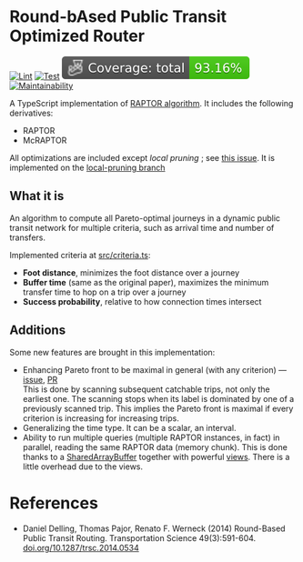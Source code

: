 # Round-bAsed Public Transit Optimized Router

[![Lint](https://github.com/Cata-Dev/RAPTOR/actions/workflows/lint.yml/badge.svg?branch=main)](https://github.com/Cata-Dev/RAPTOR/actions/workflows/lint.yml)
[![Test](https://github.com/Cata-Dev/RAPTOR/actions/workflows/test.yml/badge.svg?branch=main)](https://github.com/Cata-Dev/RAPTOR/actions/workflows/test.yml)
![Coverage: total](./badges/coverage-total.svg)
[![Maintainability](https://qlty.sh/badges/5bb9d02c-a878-4bab-807f-04cc28bb7520/maintainability.svg)](https://qlty.sh/gh/Cata-Dev/projects/RAPTOR)

A TypeScript implementation of [RAPTOR algorithm](https://pubsonline.informs.org/doi/10.1287/trsc.2014.0534).
It includes the following derivatives:

- RAPTOR
- McRAPTOR

All optimizations are included except _local pruning_ ; see [this issue](https://github.com/Cata-Dev/RAPTOR/issues/63).
It is implemented on the [local-pruning branch](https://github.com/Cata-Dev/RAPTOR/tree/local-pruning)

## What it is

An algorithm to compute all Pareto-optimal journeys in a dynamic public transit network for multiple criteria, such as arrival time and number of transfers.

Implemented criteria at [src/criteria.ts](./src/criteria.ts):

- **Foot distance**, minimizes the foot distance over a journey
- **Buffer time** (same as the original paper), maximizes the minimum transfer time to hop on a trip over a journey
- **Success probability**, relative to how connection times intersect

## Additions

Some new features are brought in this implementation:

- Enhancing Pareto front to be maximal in general (with any criterion) — [issue](https://github.com/Cata-Dev/RAPTOR/issues/216), [PR](https://github.com/Cata-Dev/RAPTOR/pull/217)  
  This is done by scanning subsequent catchable trips, not only the earliest one.
  The scanning stops when its label is dominated by one of a previously scanned trip.
  This implies the Pareto front is maximal if every criterion is increasing for increasing trips.
- Generalizing the time type.
  It can be a scalar, an interval.
- Ability to run multiple queries (multiple RAPTOR instances, in fact) in parallel, reading the same RAPTOR data (memory chunk).
  This is done thanks to a [SharedArrayBuffer](https://developer.mozilla.org/en-US/docs/Web/JavaScript/Reference/Global_Objects/SharedArrayBuffer) together with powerful [views](https://developer.mozilla.org/en-US/docs/Web/JavaScript/Reference/Global_Objects/DataView).
  There is a little overhead due to the views.

# References

- Daniel Delling, Thomas Pajor, Renato F. Werneck (2014) Round-Based Public Transit Routing. Transportation Science 49(3):591-604. [doi.org/10.1287/trsc.2014.0534](https://doi.org/10.1287/trsc.2014.0534)

